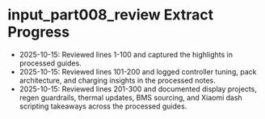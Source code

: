 # input_part008_review Extract Progress

- 2025-10-15: Reviewed lines 1-100 and captured the highlights in processed guides.
- 2025-10-15: Reviewed lines 101-200 and logged controller tuning, pack architecture, and charging insights in the processed notes.
- 2025-10-15: Reviewed lines 201-300 and documented display projects, regen guardrails, thermal updates, BMS sourcing, and Xiaomi dash scripting takeaways across the processed guides.
